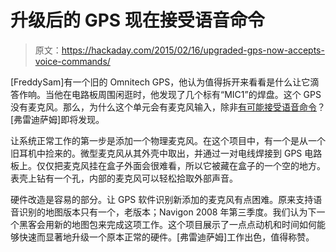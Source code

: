 # 升级后的 GPS 现在接受语音命令

> 原文：<https://hackaday.com/2015/02/16/upgraded-gps-now-accepts-voice-commands/>

[FreddySam]有一个旧的 Omnitech GPS，他认为值得拆开来看看是什么让它滴答作响。当他在电路板周围闲逛时，他发现了几个标有“MIC1”的焊盘。这个 GPS 没有麦克风。那么，为什么这个单元会有麦克风输入，除非[有可能接受语音命令](http://www.instructables.com/id/Adding-a-Microphone-to-the-Omnitech-GPS-System-for/?ALLSTEPS)？[弗雷迪萨姆]即将发现。

让系统正常工作的第一步是添加一个物理麦克风。在这个项目中，有一个是从一个旧耳机中捡来的。微型麦克风从其外壳中取出，并通过一对电线焊接到 GPS 电路板上。仅仅把麦克风挂在盒子外面会很难看，所以它被藏在盒子的一个空的地方。表壳上钻有一个孔，内部的麦克风可以轻松拾取外部声音。

硬件改造是容易的部分。让 GPS 软件识别新添加的麦克风有点困难。原来支持语音识别的地图版本只有一个，老版本；Navigon 2008 年第三季度。我们认为下一个黑客会用新的地图包来完成这项工作。这个项目展示了一点点动机和时间如何能够快速而显著地升级一个原本正常的硬件。[弗雷迪萨姆]工作出色，值得称赞。